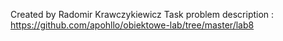 Created by Radomir Krawczykiewicz
Task problem description : https://github.com/apohllo/obiektowe-lab/tree/master/lab8